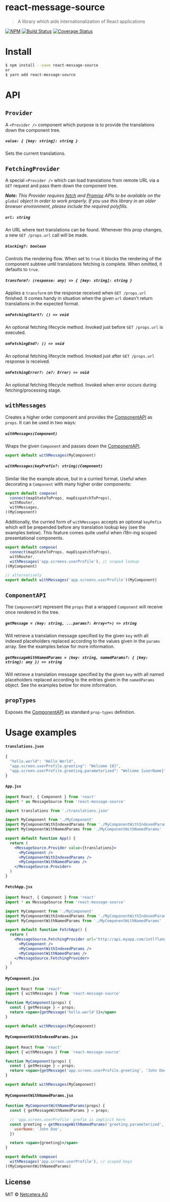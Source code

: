 # react-message-source

> A library which aids internationalization of React applications

[![NPM](https://img.shields.io/npm/v/react-message-source.svg)](https://www.npmjs.com/package/react-message-source)
[![Build Status](https://travis-ci.org/netceteragroup/react-message-source.svg?branch=master)](https://travis-ci.org/netceteragroup/react-message-source)
[![Coverage Status](https://coveralls.io/repos/github/netceteragroup/react-message-source/badge.svg?branch=master)](https://coveralls.io/github/netceteragroup/react-message-source?branch=master)

# Install

```bash
$ npm install --save react-message-source
or
$ yarn add react-message-source
```

# API
## `Provider`
A `<Provider />` component which purpose is to provide the translations down the component tree.

##### `value: { [key: string]: string }`
Sets the current translations.

## `FetchingProvider`
A special `<Provider />` which can load translations from remote URL via a `GET` request and pass them down the component tree.

_**Note:** This Provider requires [fetch](https://developer.mozilla.org/en-US/docs/Web/API/Fetch_API) and [Promise](https://developer.mozilla.org/en-US/docs/Web/JavaScript/Reference/Global_Objects/Promise) APIs to be available on the `global` object in order to work properly. If you use this library in an older browser environment, please include the required polyfills._

##### `url: string`
An URL where text translations can be found. Whenever this prop changes, a new `GET /props.url` call will be made.

##### `blocking?: boolean`
Controls the rendering flow. When set to `true` it blocks the rendering of the component subtree until translations fetching is complete.
When omitted, it defaults to `true`.

##### `transform?: (response: any) => { [key: string]: string }`
Applies a `transform` on the response received when `GET /props.url` finished. It comes handy in situation when the given `url` doesn't return translations in the expected format.

##### `onFetchingStart?: () => void`
An optional fetching lifecycle method. Invoked just before `GET /props.url` is executed.

##### `onFetchingEnd?: () => void`
An optional fetching lifecycle method. Invoked just after `GET /props.url` response is received.

##### `onFetchingError?: (e?: Error) => void`
An optional fetching lifecycle method. Invoked when error occurs during fetching/processing stage.

## `withMessages`
Creates a higher order component and provides the [ComponentAPI](#ComponentAPI) as `props`. It can be used in two ways:

##### `withMessages(Component)`
Wraps the given `Component` and passes down the [ComponentAPI](#ComponentAPI).
```js
export default withMessages(MyComponent)
```

##### `withMessages(keyPrefix?: string)(Component)`
Similar like the example above, but in a curried format. Useful when decorating a `Component` with many higher order components:
```js
export default compose(
  connect(mapStateToProps, mapDispatchToProps),
  withRouter,
  withMessages,
)(MyComponent)
```
Additionally, the curried form of `withMessages` accepts an optional `keyPefix` which will be prepended before any translation lookup key (see the examples below). This feature comes quite useful when i18n-ing scoped presentational components.
```js
export default compose(
  connect(mapStateToProps, mapDispatchToProps),
  withRouter,
  withMessages('app.screens.userProfile'), // scoped lookup
)(MyComponent)

// alternatively
export default withMessages('app.screens.userProfile')(MyComponent)
```

## `ComponentAPI`
The `ComponentAPI` represent the `props` that a wrapped `Component` will receive once rendered in the tree.

##### `getMessage = (key: string, ...params?: Array<*>) => string`
Will retrieve a translation message specified by the given `key` with all indexed placeholders replaced according to the values given in the `params` array. See the examples below for more information.

##### `getMessageWithNamedParams = (key: string, namedParams?: { [key: string]: any }) => string`
Will retrieve a translation message specified by the given `key` with all named placeholders replaced according to the entries given in the `namedParams` object. See the examples below for more information.

## `propTypes`
Exposes the [ComponentAPI](#ComponentApi) as standard `prop-types` definition.


# Usage examples

#### `translations.json`
```jsx
{
  "hello.world": "Hello World",
  "app.screen.userProfile.greeting": "Welcome {0}",
  "app.screen.userProfile.greeting.parameterized": "Welcome {userName}"
}
```

#### `App.jsx`
```jsx
import React, { Component } from 'react'
import * as MessageSource from 'react-message-source'

import translations from './translations.json'

import MyComponent from './MyComponent'
import MyComponentWithIndexedParams from './MyComponentWithIndexedParams'
import MyComponentWithNamedParams from './MyComponentWithNamedParams'

export default function App() {
  return (
    <MessageSource.Provider value={translations}>
      <MyComponent />
      <MyComponentWithIndexedParams />
      <MyComponentWithNamedParams />
    </MessageSource.Provider>
  )
}
```

#### `FetchApp.jsx`
```jsx
import React, { Component } from 'react'
import * as MessageSource from 'react-message-source'

import MyComponent from './MyComponent'
import MyComponentWithIndexedParams from './MyComponentWithIndexedParams'
import MyComponentWithNamedParams from './MyComponentWithNamedParams'

export default function FetchApp() {
  return (
    <MessageSource.FetchingProvider url="http://api.myapp.com/intl?lang=en">
      <MyComponent />
      <MyComponentWithIndexedParams />
      <MyComponentWithNamedParams />
    </MessageSource.FetchingProvider>
  )
}
```

#### `MyComponent.jsx`
```jsx
import React from 'react'
import { withMessages } from 'react-message-source'

function MyComponent(props) {
  const { getMessage } = props;
  return <span>{getMessage('hello.world')}</span>
}

export default withMessages(MyComponent)
```

#### `MyComponentWithIndexedParams.jsx`
```jsx
import React from 'react'
import { withMessages } from 'react-message-source'

function MyComponent(props) {
  const { getMessage } = props;
  return <span>{getMessage('app.screen.userProfile.greeting', 'John Doe')}</span>
}

export default withMessages(MyComponent)
```

#### `MyComponentWithNamedParams.jsx`
```jsx
function MyComponentWithNamedParams(props) {
  const { getMessageWithNamedParams } = props;

  // 'app.screen.userProfile' prefix is implicit here
  const greeting = getMessageWithNamedParams('greeting.parameterized', {
    userName: 'John Doe',
  })

  return <span>{greeting}</span>
}

export default compose(
  withMessages('app.screen.userProfile'), // scoped keys
)(MyComponentWithNamedParams)
```

## License

MIT © [Netcetera AG](https://github.com/netceteragroup)
